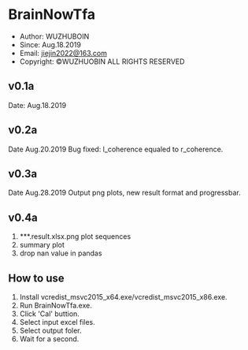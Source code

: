 # BrainNowTfa

* Author: WUZHUBOIN
* Since: Aug.18.2019
* Email: jiejin2022@163.com
* Copyright: &copy;WUZHUOBIN ALL RIGHTS RESERVED

## v0.1a
   Date: Aug.18.2019

## v0.2a
   Date Aug.20.2019
   Bug fixed: l_coherence equaled to r_coherence.

## v0.3a
  Date Aug.28.2019
  Output png plots, new result format and progressbar.

## v0.4a
  1. ***.result.xlsx.png plot sequences
  2. summary plot
  3. drop nan value in pandas

## How to use
1. Install vcredist_msvc2015_x64.exe/vcredist_msvc2015_x86.exe.
2. Run BrainNowTfa.exe.
3. Click 'Cal' buttion.
4. Select input excel files.
5. Select output foler.
6. Wait for a second.
